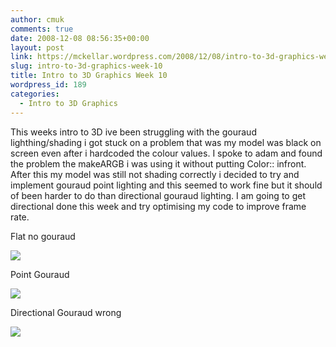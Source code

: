 ```yaml
---
author: cmuk
comments: true
date: 2008-12-08 08:56:35+00:00
layout: post
link: https://mckellar.wordpress.com/2008/12/08/intro-to-3d-graphics-week-10/
slug: intro-to-3d-graphics-week-10
title: Intro to 3D Graphics Week 10
wordpress_id: 189
categories:
  - Intro to 3D Graphics
---
```


This weeks intro to 3D ive been struggling with the gouraud lighthing/shading i got stuck on a problem that was my model was black on screen even after i hardcoded the colour values. I spoke to adam and found the problem the makeARGB i was using it without putting Color:: infront. After this my model was still not shading correctly i decided to try and implement gouraud point lighting and this seemed to work fine but it should of been harder to do than directional gouraud lighting. I am going to get directional done this week and try optimising my code to improve frame rate.

Flat no gouraud

[![](http://i81.photobucket.com/albums/j223/CMUK/flat.png)](http://i81.photobucket.com/albums/j223/CMUK/flat.png)

Point Gouraud

[![](http://i81.photobucket.com/albums/j223/CMUK/gurupoint1.png)](http://i81.photobucket.com/albums/j223/CMUK/gurupoint1.png)

Directional Gouraud wrong

[![](http://i81.photobucket.com/albums/j223/CMUK/gurudirectionalwrong.png)](http://i81.photobucket.com/albums/j223/CMUK/gurudirectionalwrong.png)
